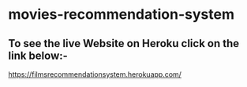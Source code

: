 # movies-recommendation-system

## To see the live Website on Heroku click on the link below:-
https://filmsrecommendationsystem.herokuapp.com/

